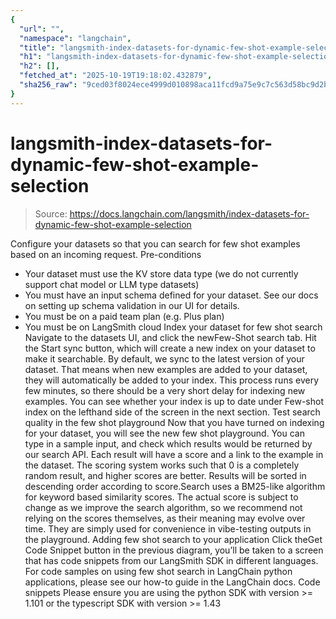 ```yaml
---
{
  "url": "",
  "namespace": "langchain",
  "title": "langsmith-index-datasets-for-dynamic-few-shot-example-selection",
  "h1": "langsmith-index-datasets-for-dynamic-few-shot-example-selection",
  "h2": [],
  "fetched_at": "2025-10-19T19:18:02.432879",
  "sha256_raw": "9ced03f8024ece4999d010898aca11fcd9a75e9c7c563d58bc9d2b79a80f7d36"
}
---
```


# langsmith-index-datasets-for-dynamic-few-shot-example-selection

> Source: https://docs.langchain.com/langsmith/index-datasets-for-dynamic-few-shot-example-selection

Configure your datasets so that you can search for few shot examples based on an incoming request.
Pre-conditions
- Your dataset must use the KV store data type (we do not currently support chat model or LLM type datasets)
- You must have an input schema defined for your dataset. See our docs on setting up schema validation in our UI for details.
- You must be on a paid team plan (e.g. Plus plan)
- You must be on LangSmith cloud
Index your dataset for few shot search
Navigate to the datasets UI, and click the newFew-Shot search
tab. Hit the Start sync
button, which will create a new index on your dataset to make it searchable.
By default, we sync to the latest version of your dataset. That means when new examples are added to your dataset, they will automatically be added to your index. This process runs every few minutes, so there should be a very short delay for indexing new examples. You can see whether your index is up to date under Few-shot index
on the lefthand side of the screen in the next section.
Test search quality in the few shot playground
Now that you have turned on indexing for your dataset, you will see the new few shot playground. You can type in a sample input, and check which results would be returned by our search API. Each result will have a score and a link to the example in the dataset. The scoring system works such that 0 is a completely random result, and higher scores are better. Results will be sorted in descending order according to score.Search uses a BM25-like algorithm for keyword based similarity scores. The actual score is subject to change as we improve the search algorithm, so we recommend not relying on the scores themselves, as their meaning may evolve over time. They are simply used for convenience in vibe-testing outputs in the playground.
Adding few shot search to your application
Click theGet Code Snippet
button in the previous diagram, you’ll be taken to a screen that has code snippets from our LangSmith SDK in different languages.
For code samples on using few shot search in LangChain python applications, please see our how-to guide in the LangChain docs.
Code snippets
Please ensure you are using the python SDK with version >= 1.101 or the typescript SDK with version >= 1.43